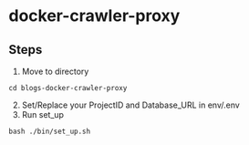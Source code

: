 # docker-crawler-proxy


## Steps


1. Move to directory
```
cd blogs-docker-crawler-proxy 
```

2. Set/Replace your ProjectID and Database_URL in env/.env   
3. Run set_up   
```
bash ./bin/set_up.sh    
```
